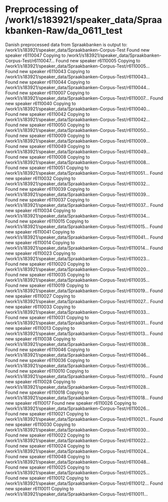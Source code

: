 # Preprocessing of /work1/s183921/speaker_data/Spraakbanken-Raw/da_0611_test
Danish preprocessed data from Spraakbanken is output to: /work1/s183921/speaker_data/Spraakbanken-Corpus-Test
Found new speaker r6110047
Copying to /work1/s183921/speaker_data/Spraakbanken-Corpus-Test/r6110047...
Found new speaker r6110005
Copying to /work1/s183921/speaker_data/Spraakbanken-Corpus-Test/r6110005...
Found new speaker r6110043
Copying to /work1/s183921/speaker_data/Spraakbanken-Corpus-Test/r6110043...
Found new speaker r6110044
Copying to /work1/s183921/speaker_data/Spraakbanken-Corpus-Test/r6110044...
Found new speaker r6110007
Copying to /work1/s183921/speaker_data/Spraakbanken-Corpus-Test/r6110007...
Found new speaker r6110040
Copying to /work1/s183921/speaker_data/Spraakbanken-Corpus-Test/r6110040...
Found new speaker r6110042
Copying to /work1/s183921/speaker_data/Spraakbanken-Corpus-Test/r6110042...
Found new speaker r6110050
Copying to /work1/s183921/speaker_data/Spraakbanken-Corpus-Test/r6110050...
Found new speaker r6110009
Copying to /work1/s183921/speaker_data/Spraakbanken-Corpus-Test/r6110009...
Found new speaker r6110049
Copying to /work1/s183921/speaker_data/Spraakbanken-Corpus-Test/r6110049...
Found new speaker r6110008
Copying to /work1/s183921/speaker_data/Spraakbanken-Corpus-Test/r6110008...
Found new speaker r6110051
Copying to /work1/s183921/speaker_data/Spraakbanken-Corpus-Test/r6110051...
Found new speaker r6110032
Copying to /work1/s183921/speaker_data/Spraakbanken-Corpus-Test/r6110032...
Found new speaker r6110039
Copying to /work1/s183921/speaker_data/Spraakbanken-Corpus-Test/r6110039...
Found new speaker r6110037
Copying to /work1/s183921/speaker_data/Spraakbanken-Corpus-Test/r6110037...
Found new speaker r6110034
Copying to /work1/s183921/speaker_data/Spraakbanken-Corpus-Test/r6110034...
Found new speaker r6110015
Copying to /work1/s183921/speaker_data/Spraakbanken-Corpus-Test/r6110015...
Found new speaker r6110041
Copying to /work1/s183921/speaker_data/Spraakbanken-Corpus-Test/r6110041...
Found new speaker r6110014
Copying to /work1/s183921/speaker_data/Spraakbanken-Corpus-Test/r6110014...
Found new speaker r6110023
Copying to /work1/s183921/speaker_data/Spraakbanken-Corpus-Test/r6110023...
Found new speaker r6110020
Copying to /work1/s183921/speaker_data/Spraakbanken-Corpus-Test/r6110020...
Found new speaker r6110035
Copying to /work1/s183921/speaker_data/Spraakbanken-Corpus-Test/r6110035...
Found new speaker r6110019
Copying to /work1/s183921/speaker_data/Spraakbanken-Corpus-Test/r6110019...
Found new speaker r6110027
Copying to /work1/s183921/speaker_data/Spraakbanken-Corpus-Test/r6110027...
Found new speaker r6110033
Copying to /work1/s183921/speaker_data/Spraakbanken-Corpus-Test/r6110033...
Found new speaker r6110031
Copying to /work1/s183921/speaker_data/Spraakbanken-Corpus-Test/r6110031...
Found new speaker r6110013
Copying to /work1/s183921/speaker_data/Spraakbanken-Corpus-Test/r6110013...
Found new speaker r6110038
Copying to /work1/s183921/speaker_data/Spraakbanken-Corpus-Test/r6110038...
Found new speaker r6110046
Copying to /work1/s183921/speaker_data/Spraakbanken-Corpus-Test/r6110046...
Found new speaker r6110036
Copying to /work1/s183921/speaker_data/Spraakbanken-Corpus-Test/r6110036...
Found new speaker r6110010
Copying to /work1/s183921/speaker_data/Spraakbanken-Corpus-Test/r6110010...
Found new speaker r6110028
Copying to /work1/s183921/speaker_data/Spraakbanken-Corpus-Test/r6110028...
Found new speaker r6110018
Copying to /work1/s183921/speaker_data/Spraakbanken-Corpus-Test/r6110018...
Found new speaker r6110017
Found new speaker r6110026
Copying to /work1/s183921/speaker_data/Spraakbanken-Corpus-Test/r6110026...
Found new speaker r6110021
Copying to /work1/s183921/speaker_data/Spraakbanken-Corpus-Test/r6110021...
Found new speaker r6110030
Copying to /work1/s183921/speaker_data/Spraakbanken-Corpus-Test/r6110030...
Found new speaker r6110022
Copying to /work1/s183921/speaker_data/Spraakbanken-Corpus-Test/r6110022...
Found new speaker r6110024
Copying to /work1/s183921/speaker_data/Spraakbanken-Corpus-Test/r6110024...
Found new speaker r6110048
Copying to /work1/s183921/speaker_data/Spraakbanken-Corpus-Test/r6110048...
Found new speaker r6110025
Copying to /work1/s183921/speaker_data/Spraakbanken-Corpus-Test/r6110025...
Found new speaker r6110012
Copying to /work1/s183921/speaker_data/Spraakbanken-Corpus-Test/r6110012...
Found new speaker r6110011
Copying to /work1/s183921/speaker_data/Spraakbanken-Corpus-Test/r6110011...
